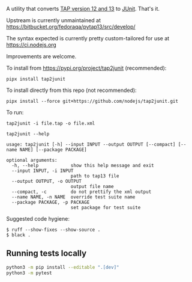 A utility that converts [TAP version 12 and 13](https://testanything.org/) to [JUnit](https://junit.org/junit5/). That's it.

Upstream is currently unmaintained at https://bitbucket.org/fedoraqa/pytap13/src/develop/

The syntax expected is currently pretty custom-tailored for use at https://ci.nodejs.org

Improvements are welcome.

To install from https://pypi.org/project/tap2junit (recommended):

`pipx install tap2junit`

To install directly from this repo (not recommended):

`pipx install --force git+https://github.com/nodejs/tap2junit.git`

To run:

`tap2junit -i file.tap -o file.xml`

`tap2junit --help`
```
usage: tap2junit [-h] --input INPUT --output OUTPUT [--compact] [--name NAME] [--package PACKAGE]

optional arguments:
  -h, --help            show this help message and exit
  --input INPUT, -i INPUT
                        path to tap13 file
  --output OUTPUT, -o OUTPUT
                        output file name
  --compact, -c         do not prettify the xml output
  --name NAME, -n NAME  override test suite name
  --package PACKAGE, -p PACKAGE
                        set package for test suite
```

Suggested code hygiene:
```
$ ruff --show-fixes --show-source .
$ black .
```

## Running tests locally

```sh
python3 -m pip install --editable ".[dev]"
python3 -m pytest
```
